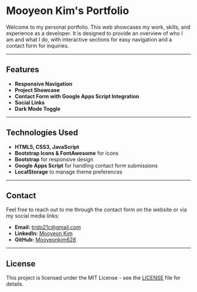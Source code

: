 
# Mooyeon Kim's Portfolio  

Welcome to my personal portfolio. This web showcases my work, skills, and experience as a developer. It is designed to provide an overview of who I am and what I do, with interactive sections for easy navigation and a contact form for inquiries.

---

## Features
 
- **Responsive Navigation**  
- **Project Showcase**  
- **Contact Form with Google Apps Script Integration**  
- **Social Links**  
- **Dark Mode Toggle** 
---


## Technologies Used

- **HTML5, CSS3, JavaScript**  
- **Bootstrap Icons & FontAwesome** for icons  
- **Bootstrap** for responsive design  
- **Google Apps Script** for handling contact form submissions  
- **LocalStorage** to manage theme preferences  

---



## Contact

Feel free to reach out to me through the contact form on the website or via my social media links:

- **Email:** [trido21c@gmail.com](mailto:trido21c@gmail.com)  
- **LinkedIn:** [Mooyeon Kim](https://www.linkedin.com/in/mooyeon-kim-130a46190/)  
- **GitHub:** [Mooyeonkim628](https://github.com/Mooyeonkim628)   

---

## License

This project is licensed under the MIT License - see the [LICENSE](LICENSE) file for details.
